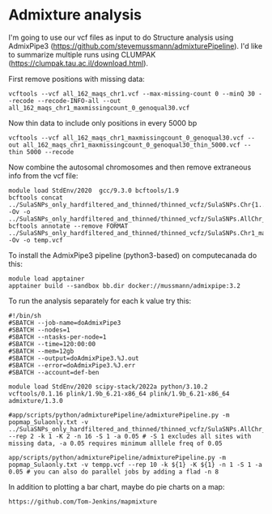 # Admixture analysis

I'm going to use our vcf files as input to do Structure analysis using AdmixPipe3 (https://github.com/stevemussmann/admixturePipeline). I'd like to summarize multiple runs using CLUMPAK (https://clumpak.tau.ac.il/download.html).

First remove positions with missing data:
```
vcftools --vcf all_162_maqs_chr1.vcf --max-missing-count 0 --minQ 30 --recode --recode-INFO-all --out all_162_maqs_chr1_maxmissingcount_0_genoqual30.vcf
```
Now thin data to include only positions in every 5000 bp
```
vcftools --vcf all_162_maqs_chr1_maxmissingcount_0_genoqual30.vcf --out all_162_maqs_chr1_maxmissingcount_0_genoqual30_thin_5000.vcf --thin 5000 --recode
```


Now combine the autosomal chromosomes and then remove extraneous info from the vcf file:

```
module load StdEnv/2020  gcc/9.3.0 bcftools/1.9
bcftools concat ../SulaSNPs_only_hardfiltered_and_thinned/thinned_vcfz/SulaSNPs.Chr{1..20}_maxmissingcount_0_genoqual30.vcf.recode.vcf.gz_thinned.recode.vcf -Ov -o  ../SulaSNPs_only_hardfiltered_and_thinned/thinned_vcfz/SulaSNPs.AllChr_maxmissingcount_0_genoqual30.vcf.recode.vcf.gz_thinned.recode.vcf
bcftools annotate --remove FORMAT ../SulaSNPs_only_hardfiltered_and_thinned/thinned_vcfz/SulaSNPs.Chr1_maxmissingcount_0_genoqual30.vcf.recode.vcf.gz_thinned.recode.vcf -Ov -o temp.vcf
```

To install the AdmixPipe3 pipeline (python3-based) on computecanada do this:
```
module load apptainer
apptainer build --sandbox bb.dir docker://mussmann/admixpipe:3.2
```

To run the analysis separately for each k value try this:
```
#!/bin/sh
#SBATCH --job-name=doAdmixPipe3
#SBATCH --nodes=1
#SBATCH --ntasks-per-node=1
#SBATCH --time=120:00:00
#SBATCH --mem=12gb
#SBATCH --output=doAdmixPipe3.%J.out
#SBATCH --error=doAdmixPipe3.%J.err
#SBATCH --account=def-ben

module load StdEnv/2020 scipy-stack/2022a python/3.10.2 vcftools/0.1.16 plink/1.9b_6.21-x86_64 plink/1.9b_6.21-x86_64 admixture/1.3.0

#app/scripts/python/admixturePipeline/admixturePipeline.py -m popmap_Sulaonly.txt -v ../SulaSNPs_only_hardfiltered_and_thinned/thinned_vcfz/SulaSNPs.AllChr_maxmissingcount_0_genoqual30.vcf.recode.vcf.gz_thinned.recode_simplifiedsimplified.vcf --rep 2 -k 1 -K 2 -n 16 -S 1 -a 0.05 # -S 1 excludes all sites with missing data, -a 0.05 requires minimum alllele freq of 0.05

app/scripts/python/admixturePipeline/admixturePipeline.py -m popmap_Sulaonly.txt -v tempp.vcf --rep 10 -k ${1} -K ${1} -n 1 -S 1 -a 0.05 # you can also do parallel jobs by adding a flad -n 8
```

In addition to plotting a bar chart, maybe do pie charts on a map:
```
https://github.com/Tom-Jenkins/mapmixture
```
